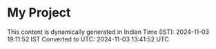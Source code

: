 # My Project

This content is dynamically generated in Indian Time (IST): 2024-11-03 19:11:52 IST
Converted to UTC: 2024-11-03 13:41:52 UTC
